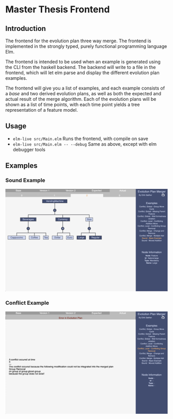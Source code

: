 # Master Thesis Frontend

## Introduction

The frontend for the evolution plan three way merge. The frontend is implemented in the strongly typed, purely functional programming language Elm.

The frontend is intended to be used when an example is generated using the CLI from the haskell backend. The backend will write to a file in the frontend, which will let elm parse and display the different evolution plan examples.

The frontend will give you a list of examples, and each example consists of a _base_ and two derived evolution plans, as well as both the expected and actual result of the merge algorithm. Each of the evolution plans will be shown as a list of time points, with each time point yields a tree representation of a feature model.

## Usage

- `elm-live src/Main.elm` Runs the frontend, with compile on save
- `elm-live src/Main.elm -- --debug` Same as above, except with elm debugger tools

## Examples

### Sound Example

![Sound example](../thesis/src/illustrations/vending_machine/sound_example.png)

### Conflict Example

![Conflict example image](../thesis/src/illustrations/vending_machine/error_example.png)
